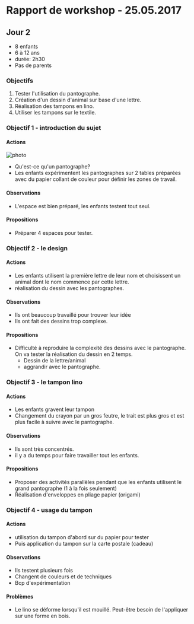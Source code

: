 # Rapport de workshop - 25.05.2017
## Jour 2

- 8 enfants
- 6 à 12 ans
- durée: 2h30 
- Pas de parents

### Objectifs

1. Tester l'utilisation du pantographe. 
3. Création d'un dessin d'animal sur base d'une lettre.
4. Réalisation des tampons en lino. 
5. Utiliser les tampons sur le textile. 

### Objectif 1 - introduction du sujet
#### Actions
![photo]()  
- Qu'est-ce qu'un pantographe?
- Les enfants expérimentent les pantographes sur 2 tables préparées avec du papier collant de couleur pour définir les zones de travail.
#### Observations
- L'espace est bien préparé, les enfants testent tout seul. 
#### Propositions
- Préparer 4 espaces pour tester.

### Objectif 2 - le design
#### Actions
- Les enfants utilisent la première lettre de leur nom et choisissent un animal dont le nom commence par cette lettre. 
- réalisation du dessin avec les pantographes. 
#### Observations
- Ils ont beaucoup travaillé pour trouver leur idée
- Ils ont fait des dessins trop complexe. 
#### Propositions
- Difficulté à reproduire la complexité des dessins avec le pantographe. On va tester la réalisation du dessin en 2 temps. 
  - Dessin de la lettre/animal
  - aggrandir avec le pantographe. 
  
### Objectif 3 - le tampon lino
#### Actions
- Les enfants gravent leur tampon
- Changement du crayon par un gros feutre, le trait est plus gros et est plus facile à suivre avec le pantographe.
#### Observations
- Ils sont très concentrés. 
- il y a du temps pour faire travailler tout les enfants. 
#### Propositions
- Proposer des activités parallèles pendant que les enfants utilisent le grand pantographe (1 à la fois seulement)
- Réalisation d'enveloppes en pliage papier (origami) 

### Objectif 4 - usage du tampon
#### Actions
- utilisation du tampon d'abord sur du papier pour tester
- Puis application du tampon sur la carte postale (cadeau)
#### Observations
- Ils testent plusieurs fois
- Changent de couleurs et de techniques
- Bcp d'expérimentation
#### Problèmes
- Le lino se déforme lorsqu'il est mouillé. Peut-être besoin de l'appliquer sur une forme en bois.
